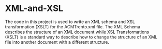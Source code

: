 # XML-and-XSL
The code in this project is used to write an XML schema and XSL transformation (XSLT) for the ACMTrento.xml file. The XML Schema describes the structure of an XML document while XSL Transformations (XSLT) is a standard way to describe how to change the structure of an XML file into another document with a different structure.
